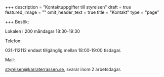 +++
description = "Kontaktuppgifter till styrelsen"
draft = true
featured_image = ""
omit_header_text = true
title = "Kontakt"
type = "page"

+++
Besök:

Lokalen i 200 måndagar 18:30-19:30

Telefon:

031-112112 endast tillgänglig mellan 18:00-19:00 tisdagar.

Mail:

styrelsen@karraterrassen.se, svarar inom 2 arbetsdagar.